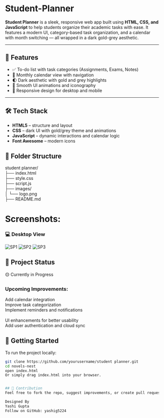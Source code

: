 # Student-Planner
**Student Planner** is a sleek, responsive web app built using **HTML, CSS, and JavaScript** to help students organize their academic tasks with ease. It features a modern UI, category-based task organization, and a calendar with month switching — all wrapped in a dark gold-grey aesthetic.

---

## 🌟 Features

- ✅ To-do list with task categories (Assignments, Exams, Notes)<br>
- 📅 Monthly calendar view with navigation<br>
- 🌓 Dark aesthetic with gold and grey highlights<br>
- 🎯 Smooth UI animations and iconography<br>
- 📱 Responsive design for desktop and mobile<br>

---

## 🛠 Tech Stack

- **HTML5** – structure and layout  <br>
- **CSS** – dark UI with gold/grey theme and animations <br>  
- **JavaScript** – dynamic interactions and calendar logic  <br>
- **Font Awesome** – modern icons<br>
  
 ## 🧩 Folder Structure<br>
student planner/<br>
├── index.html<br>
├── style.css<br>
├── script.js<br>
├── images/<br>
│ └── logo.png<br>
├── README.md<br>

# Screenshots:
### 💻 Desktop View
![SP1](https://github.com/user-attachments/assets/75244698-8259-4124-abdc-504020d457af)
![SP2](https://github.com/user-attachments/assets/97b37037-a1bb-4bb8-9f1e-3736861d9f55)
![SP3](https://github.com/user-attachments/assets/4290c47f-00f9-45db-a598-0a4f35120132)

## 🚧 Project Status  
🟡 Currently in Progress<br>
### Upcoming Improvements:<br>
   Add calendar integration  <br>
   Improve task categorization  <br>
   Implement reminders and notifications<br>  
   UI enhancements for better usability  <br>
   Add user authentication and cloud sync<br>

## 🚀 Getting Started
To run the project locally:
```bash
git clone https://github.com/yourusername/student planner.git
cd novels-nest
open index.html
Or simply drag index.html into your browser.


## 💌 Contribution
Feel free to fork the repo, suggest improvements, or create pull requests if you have creative ideas!

Designed By
Yashi Gupta
Follow on GitHub: yashig5224   
